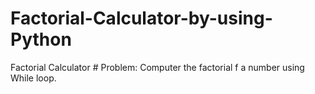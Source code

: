 # Factorial-Calculator-by-using-Python
 Factorial Calculator # Problem: Computer the factorial f a number using  While loop.

